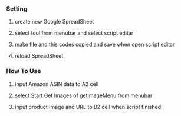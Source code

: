 ### Setting
1. create new Google SpreadSheet

2. select tool from menubar and select script editar

3. make file and this codes copied and save when open script editar

4.  reload SpreadSheet

### How To Use
1. input Amazon ASIN data to A2 cell

2. select Start Get Images of getImageMenu from menubar

3. input product Image and URL  to B2 cell  when script finished
